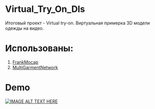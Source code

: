 # Virtual_Try_On_Dls
Итоговый проект - Virtual try-on. 
Виртуальная примерка 3D модели одежды на видео. 

# Использованы:
1. [FrankMocap](https://github.com/facebookresearch/frankmocap)
2. [MultiGarmentNetwork](https://github.com/bharat-b7/MultiGarmentNetwork) 

# Demo

[![IMAGE ALT TEXT HERE](https://i9.ytimg.com/vi/iMRWDEN1K8Q/mq2.jpg?sqp=CJCnpJAG&rs=AOn4CLB6vKS5FZSx0p7PbH8hjQVIwKkOAA)](https://youtu.be/iMRWDEN1K8Q)
